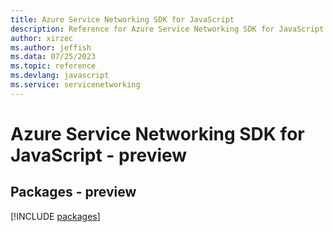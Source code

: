 ```yaml
---
title: Azure Service Networking SDK for JavaScript
description: Reference for Azure Service Networking SDK for JavaScript
author: xirzec
ms.author: jeffish
ms.data: 07/25/2023
ms.topic: reference
ms.devlang: javascript
ms.service: servicenetworking
---
```

# Azure Service Networking SDK for JavaScript - preview
## Packages - preview
[!INCLUDE [packages](service-networking-index.md)]